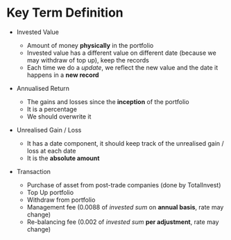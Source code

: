 # Key Term Definition

- Invested Value
    - Amount of money **physically** in the portfolio
    - Invested value has a different value on different date (because we may
    withdraw of top up), keep the records 
    - Each time we do a *update*, we reflect the new value and the date it
    happens in a **new record**

- Annualised Return
    - The gains and losses since the **inception** of the portfolio
    - It is a percentage
    - We should overwrite it 

- Unrealised Gain / Loss
    - It has a date component, it should keep track of the unrealised gain /
    loss at each date
    - It is the **absolute amount**

- Transaction
    - Purchase of asset from post-trade companies (done by TotalInvest)
    - Top Up portfolio
    - Withdraw from portfolio
    - Management fee (0.0088 of *invested sum* on **annual basis**, rate may
    change) 
    - Re-balancing fee (0.002 of *invested sum* **per adjustment**, rate may
    change)


